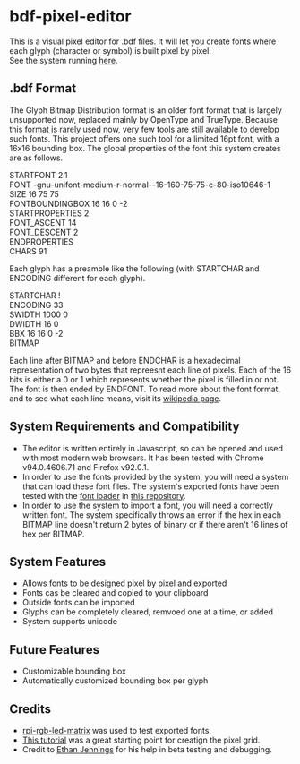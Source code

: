 # bdf-pixel-editor
This is a visual pixel editor for .bdf files. It will let you create fonts where each glyph (character or symbol) is built pixel by pixel.<br>
See the system running [here](https://marcusg.me/bdf-pixel-editor/).

## .bdf Format
The Glyph Bitmap Distribution format is an older font format that is largely unsupported now, replaced mainly by OpenType and TrueType. 
Because this format is rarely used now, very few tools are still available to develop such fonts. This project offers one such tool
for a limited 16pt font, with a 16x16 bounding box. The global properties of the font this system creates are as follows.<br>

STARTFONT 2.1<br>
FONT -gnu-unifont-medium-r-normal--16-160-75-75-c-80-iso10646-1<br>
SIZE 16 75 75<br>
FONTBOUNDINGBOX 16 16 0 -2<br>
STARTPROPERTIES 2<br>
FONT_ASCENT 14<br>
FONT_DESCENT 2<br>
ENDPROPERTIES<br>
CHARS 91<br>

Each glyph has a preamble like the following (with STARTCHAR and ENCODING different for each glyph).<br>

STARTCHAR !<br>
ENCODING 33<br>
SWIDTH 1000 0<br>
DWIDTH 16 0<br>
BBX 16 16 0 -2<br>
BITMAP<br>

Each line after BITMAP and before ENDCHAR is a hexadecimal representation of two bytes that repreesnt each line of pixels. Each of the 16 bits is either 
a 0 or 1 which represents whether the pixel is filled in or not. The font is then ended by ENDFONT. To read more about the font format, and to see what 
each line means, visit its [wikipedia page](https://en.wikipedia.org/wiki/Glyph_Bitmap_Distribution_Format).

## System Requirements and Compatibility
- The editor is written entirely in Javascript, so can be opened and used with most modern web browsers. It has been tested with Chrome v94.0.4606.71 and
Firefox v92.0.1.
- In order to use the fonts provided by the system, you will need a system that can load these font files. The system's exported fonts have been tested with 
the [font loader](https://github.com/hzeller/rpi-rgb-led-matrix/blob/master/lib/bdf-font.cc) in [this repository](https://github.com/hzeller/rpi-rgb-led-matrix).
- In order to use the system to import a font, you will need a correctly written font. The system specifically throws an error if the hex in each BITMAP line 
doesn't return 2 bytes of binary or if there aren't 16 lines of hex per BITMAP.

## System Features
- Allows fonts to be designed pixel by pixel and exported
- Fonts cas be cleared and copied to your clipboard
- Outside fonts can be imported
- Glyphs can be completely cleared, remvoed one at a time, or added
- System supports unicode

## Future Features
- Customizable bounding box
- Automatically customized bounding box per glyph

## Credits
- [rpi-rgb-led-matrix](https://github.com/hzeller/rpi-rgb-led-matrix) was used to test exported fonts.
- [This tutorial](https://exarhouleasjohn.medium.com/how-to-easily-manually-make-an-html-and-css-4x4-grid-50bcf6106410) 
was a great starting point for creatign the pixel grid.
- Credit to [Ethan Jennings](https://github.com/ethanhjennings) for his help in beta testing and debugging.